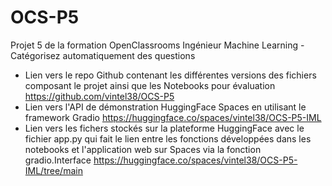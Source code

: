 # OCS-P5
Projet 5 de la formation OpenClassrooms Ingénieur Machine Learning - Catégorisez automatiquement des questions 

- Lien vers le repo Github contenant les différentes versions des fichiers composant le projet ainsi que les Notebooks pour évaluation https://github.com/vintel38/OCS-P5
- Lien vers l'API de démonstration HuggingFace Spaces en utilisant le framework Gradio https://huggingface.co/spaces/vintel38/OCS-P5-IML
- Lien vers les fichers stockés sur la plateforme HuggingFace avec le fichier app.py qui fait le lien entre les fonctions développées dans les notebooks et l'application web sur Spaces via la fonction gradio.Interface https://huggingface.co/spaces/vintel38/OCS-P5-IML/tree/main